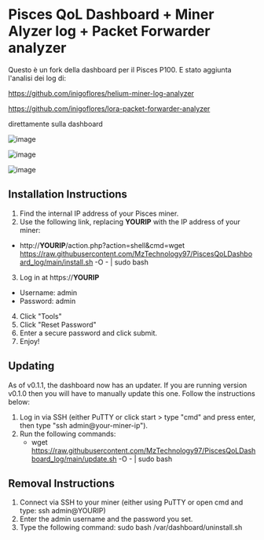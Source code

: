 # Pisces QoL Dashboard + Miner Alyzer log + Packet Forwarder analyzer
Questo è un fork della dashboard per il Pisces P100.
E stato aggiunta l'analisi dei log di:


https://github.com/inigoflores/helium-miner-log-analyzer


https://github.com/inigoflores/lora-packet-forwarder-analyzer


direttamente sulla dashboard

![image](https://user-images.githubusercontent.com/86824210/169670169-80e98349-b015-48a2-94bd-cf1ff813dad3.png)


![image](https://user-images.githubusercontent.com/86824210/169652829-dc78392c-25af-470e-9de2-65a7c8e10a5a.png)



![image](https://user-images.githubusercontent.com/86824210/168473124-1c0068e1-0a0c-4934-b42c-464fafcc4d6f.png)






## Installation Instructions ##

1. Find the internal IP address of your Pisces miner.
2. Use the following link, replacing __YOURIP__ with the IP address of your miner:
  - http://__YOURIP__/action.php?action=shell&cmd=wget https://raw.githubusercontent.com/MzTechnology97/PiscesQoLDashboard_log/main/install.sh -O - | sudo bash
3. Log in at https://__YOURIP__
  - Username: admin
  - Password: admin
4. Click "Tools"
5. Click "Reset Password"
6. Enter a secure password and click submit.
7. Enjoy!


## Updating ##

As of v0.1.1, the dashboard now has an updater.  If you are running version v0.1.0 then you will have to manually update this one.  Follow the instructions below:

1. Log in via SSH (either PuTTY or click start > type "cmd" and press enter, then type "ssh admin@your-miner-ip").
2. Run the following commands:
   - wget https://raw.githubusercontent.com/MzTechnology97/PiscesQoLDashboard_log/main/update.sh -O - | sudo bash

## Removal Instructions ##

1. Connect via SSH to your miner (either using PuTTY or open cmd and type:  ssh admin@YOURIP)
2. Enter the admin username and the password you set.
3. Type the following command:  sudo bash /var/dashboard/uninstall.sh
